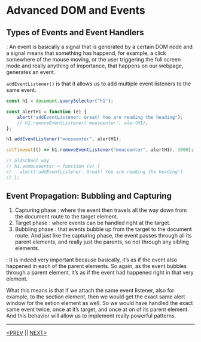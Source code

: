 # Advanced DOM and Events

## Types of Events and Event Handlers

: An event is basically a signal that is generated by a certain DOM node and a signal means that something has happend, for example, a click somewhere of the mouse moving, or the user triggering the full screen mode and really anything of importance, that happens on our webpage, generates an event.

`addEventListener()` is that it allows us to add multiple event listeners to the same event.

```jsx
const h1 = document.querySelector("h1");

const alertH1 = function (e) {
	alert("addEventListener: Great! You are reading the heading");
	// h1.removeEventListener('mouseenter', alertH1);
};

h1.addEventListener("mouseenter", alertH1);

setTimeout(() => h1.removeEventListener("mouseenter", alertH1), 3000);

// oldschool way
// h1.onmouseenter = function (e) {
//   alert('addEventListener: Great! You are reading the heading')
// };
```

## Event Propagation: Bubbling and Capturing

1. Capturing phase : where the event then travels all the way down from the document route to the target element.
2. Target phase : where events can be handled right at the target.
3. Bubbling phase : that events bubble up from the target to the document route. And just like the capturing phase, the event passes through all its parent elements, and really just the parents, so not through any sibling elements.

: It is indeed very important because basically, it’s as if the event also happened in each of the parent elements. So again, as the event bubbles through a parent element, it’s as if the event had happened right in that very element.

What this means is that if we attach the same event listener, also for example, to the section element, then we would get the exact same alert window for the setion element as well. So we would have handled the exact same event twice, once at it’s target, and once at on of its parent element. And this behavior will allow us to implement really powerful patterns.

---

[<PREV](./cjs221010.md) || [NEXT>](./cjs221011.md)
